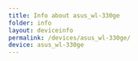 ```yaml
---
title: Info about asus_wl-330ge
folder: info
layout: deviceinfo
permalink: /devices/asus_wl-330ge/
device: asus_wl-330ge
---
```

